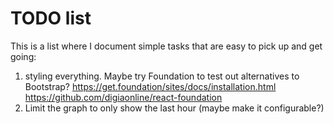 # TODO list

This is a list where I document simple tasks that are easy to pick up and get going:

1. styling everything. Maybe try Foundation to test out alternatives to Bootstrap? https://get.foundation/sites/docs/installation.html https://github.com/digiaonline/react-foundation
2. Limit the graph to only show the last hour (maybe make it configurable?)